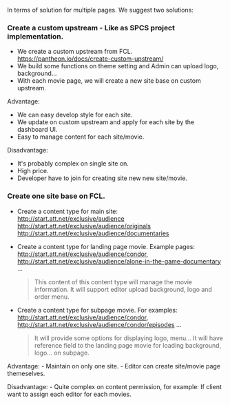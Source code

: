 
In terms of solution for multiple pages. We suggest two solutions:

### Create a custom upstream - Like as SPCS project implementation.
  - We create a custom upstream from FCL. https://pantheon.io/docs/create-custom-upstream/
  - We build some functions on theme setting and Admin can upload logo, background...
  - With each movie page, we will create a new site base on custom upstream.

  Advantage:
  - We can easy develop style for each site.
  - We update on custom upstream and apply for each site by the dashboard UI.
  - Easy to manage content for each site/movie.

  Disadvantage:
  - It's probably complex on single site on.
  - High price.
  - Developer have to join for creating site new new site/movie.

### Create one site base on FCL.
  - Create a content type for main site:
    http://start.att.net/exclusive/audience
    http://start.att.net/exclusive/audience/originals
    http://start.att.net/exclusive/audience/documentaries

  - Create a content type for landing page movie. Example pages: http://start.att.net/exclusive/audience/condor, http://start.att.net/exclusive/audience/alone-in-the-game-documentary ...
    > This content of this content type will manage the movie information. It will support editor upload background, logo and order menu.

  - Create a content type for subpage movie. For examples: http://start.att.net/exclusive/audience/condor, http://start.att.net/exclusive/audience/condor/episodes ...
    > It will provide some options for displaying logo, menu...
    > It will have reference field to the landing page movie for loading background, logo... on subpage.

  Advantage:
    - Maintain on only one site.
    - Editor can create site/movie page themeselves.

  Disadvantage:
    - Quite complex on content permission, for example: If client want to assign each editor for each movies.


